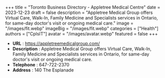 +++
title = "Toronto Business Directory - Appletree Medical Centre"
date = 2023-12-23
draft = false
description = "Appletree Medical Group offers Virtual Care, Walk-In, Family Medicine and Specialists services in Ontario, for same-day doctor's visit or ongoing medical care."
image = "/images/fit.webp"
imageBig = "/images/fit.webp"
categories = ["Health"]
authors = ["CplsIT"]
avatar = "/images/avatar.webp"
featured = false
+++


* **URL** :  https://appletreemedicalgroup.com/
* **Description** : Appletree Medical Group offers Virtual Care, Walk-In, Family Medicine and Specialists services in Ontario, for same-day doctor's visit or ongoing medical care.
* **Telephone** : 647-722-2370
* **Address** : 140 The Esplanade